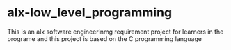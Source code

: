 # alx-low_level_programming
This is an alx software engineerinmg requirement project for learners in the programe and this project is based on the C programming language
